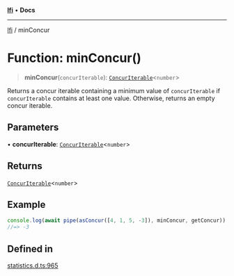 [**lfi**](../readme.md) • **Docs**

***

[lfi](../globals.md) / minConcur

# Function: minConcur()

> **minConcur**(`concurIterable`): [`ConcurIterable`](../type-aliases/ConcurIterable.md)\<`number`\>

Returns a concur iterable containing a minimum value of `concurIterable` if
`concurIterable` contains at least one value. Otherwise, returns an empty
concur iterable.

## Parameters

• **concurIterable**: [`ConcurIterable`](../type-aliases/ConcurIterable.md)\<`number`\>

## Returns

[`ConcurIterable`](../type-aliases/ConcurIterable.md)\<`number`\>

## Example

```js
console.log(await pipe(asConcur([4, 1, 5, -3]), minConcur, getConcur))
//=> -3
```

## Defined in

[statistics.d.ts:965](https://github.com/TomerAberbach/lfi/blob/d7a0f90dd72245d6efd6bd97c58a78b3f3028f25/src/operations/statistics.d.ts#L965)
